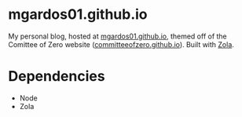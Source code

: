 # mgardos01.github.io
My personal blog, hosted at [mgardos01.github.io](https://mgardos01.github.io/), themed off of the Comittee of Zero website ([committeeofzero.github.io](https://github.com/CommitteeOfZero/committeeofzero.github.io)).
Built with [Zola](https://www.getzola.org/).

# Dependencies 
- Node
- Zola

